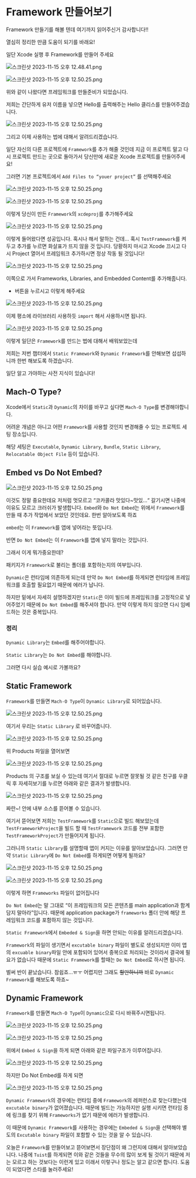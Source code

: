 # Framework 만들어보기

Framework 만들기를 해볼 텐데 여기까지 읽어주신거 감사합니다!!

열심히 정리한 만큼 도움이 되기를 바래요!

일단 Xcode 실행 후 Framework를 만들어 주세요

![스크린샷 2023-11-15 오후 12.48.41.png](https://github.com/jjunhaa0211/Tuist-Junha/blob/main/Tuist/Chapter%20II/3/Framework%20만들어보기%20c0036d796090472aa9ee077b097b4569/1.png)

![스크린샷 2023-11-15 오후 12.50.25.png](https://github.com/jjunhaa0211/Tuist-Junha/blob/main/Tuist/Chapter%20II/3/Framework%20만들어보기%20c0036d796090472aa9ee077b097b4569/2.png)

위와 같이 나왔다면 프레임워크를 만들준비가 되었습니다.

저희는 간단하게 유저 이름을 넣으면 Hello를 출력해주는 Hello 클리스를 만들어주겠습니다.

![스크린샷 2023-11-15 오후 12.50.25.png](https://github.com/jjunhaa0211/Tuist-Junha/blob/main/Tuist/Chapter%20II/3/Framework%20만들어보기%20c0036d796090472aa9ee077b097b4569/3.png)

그리고 이제 사용하는 법에 대해서 알려드리겠습니다.

일단 자신의 다른 프로젝트에 `Framework`를 추가 해줄 것인데 지금 이 프로젝트 말고 다시 프로젝트 만드는 곳으로 돌아가서 당신만에 새로운 Xcode 프로젝트를 만들어주세요!

그러면 기본 프로젝트에서 `Add Files to “youer project”` 를 선택해주세요

![스크린샷 2023-11-15 오후 12.50.25.png](https://github.com/jjunhaa0211/Tuist-Junha/blob/main/Tuist/Chapter%20II/3/Framework%20만들어보기%20c0036d796090472aa9ee077b097b4569/4.png)

![스크린샷 2023-11-15 오후 12.50.25.png](https://github.com/jjunhaa0211/Tuist-Junha/blob/main/Tuist/Chapter%20II/3/Framework%20만들어보기%20c0036d796090472aa9ee077b097b4569/5.png)

이렇게 당신이 만든 `Framework`의 `xcdeproj`를 추가해주세요

![스크린샷 2023-11-15 오후 12.50.25.png](https://github.com/jjunhaa0211/Tuist-Junha/blob/main/Tuist/Chapter%20II/3/Framework%20만들어보기%20c0036d796090472aa9ee077b097b4569/6.png)

이렇게 들어왔다면 성공입니다. 혹시나 해서 말하는 건데… 혹시 `TestFramework`를 켜두고 추가를 누르면 화살표가 뜨지 않을 것 입니다. 당황하지 마시고 Xcode 끄시고 다시 Project 열어서 프레임워크 추가하시면 정상 작동 될 것입니다!

![스크린샷 2023-11-15 오후 12.50.25.png](https://github.com/jjunhaa0211/Tuist-Junha/blob/main/Tuist/Chapter%20II/3/Framework%20만들어보기%20c0036d796090472aa9ee077b097b4569/7.png)

이쪽으로 가서 Frameworks, Libraries, and Embedded Content를 추가해줍니다.

+ 버튼을 누르시고 이렇게 해주세요

![스크린샷 2023-11-15 오후 12.50.25.png](https://github.com/jjunhaa0211/Tuist-Junha/blob/main/Tuist/Chapter%20II/3/Framework%20만들어보기%20c0036d796090472aa9ee077b097b4569/8.png)

이제 평소에 라이브러리 사용하듯 `import` 해서 사용하시면 됩니다.

![스크린샷 2023-11-15 오후 12.50.25.png](https://github.com/jjunhaa0211/Tuist-Junha/blob/main/Tuist/Chapter%20II/3/Framework%20만들어보기%20c0036d796090472aa9ee077b097b4569/9.png)

이렇게 일단은 `Framework`를 만드는 법에 대해서 배워보았는데

저희는 저번 챕터에서 `Static Framework`와 `Dynamic Framework`를 안해보면 섭섭하니까 한번 해보도록 하겠습니다.

일단 알고 가야하는 사전 지식이 있습니다!

## Mach-O Type?

Xcode에서 `Static`과 `Dynamic`의 차이를 바꾸고 싶다면 `Mach-O Type`를 변경해야합니다.

어려운 개념은 아니고 어떤 `Framework`를 사용할 것인지 변경해줄 수 있는 프로젝트 세팅 장소입니다.

해당 세팅은 `Executable`, `Dynamic Library`, `Bundle`, `Static Library`, `Relocatable Object File` 등이 있습니다.

## Embed vs Do Not Embed?

![스크린샷 2023-11-15 오후 12.50.25.png](https://github.com/jjunhaa0211/Tuist-Junha/blob/main/Tuist/Chapter%20II/3/Framework%20만들어보기%20c0036d796090472aa9ee077b097b4569/10.png)

이것도 정말 중요한데요 저처럼 멋모르고 “코카콜라 맛있다~맛있…“ 갈기시면 나중에 이유도 모르고 크러쉬가 발생합니다. `Embed`와 `Do Not Embed`는 위에서 `Framework`를 만들 때 추가 작업에서 보았던 것인데요. 한번 알아보도록 하죠

`embed`는 이 `Framework`를 앱에 넣어라는 뜻입니다.

반면 `Do Not Embed`는 이 `Framework`를 앱에 넣지 말라는 것입니다.

그래서 이게 뭐가중요한데?

패키지가 `Framework`로 불리는 폴더를 포함하는지의 여부입니다.

`Dynamic`은 런타임에 의존하게 되는데 만약 `Do Not Embed`를 하게되면 런타임에 프레임워크를 호출할 필요없기 때문에 에러가 납니다.

하지만 밑에서 자세히 설명하겠지만 `Static`은 이미 빌드에 프레임워크를 고정적으로 넣어주었기 때문에  `Do Not Embed`를 해주셔야 합니다. 만약 이렇게 하지 않으면 다시 임베드하는 것은 중복입니다.

### 정리

`Dynamic Library`는 `Embed`를 해주어야합니다.

`Static Library`는 `Do Not Embed`를 해야합니다.

그러면 다시 실습 예시로 가볼까요?

## Static Framework

`Framework`를 만들면 `Mach-O Type`이 `Dynamic Library`로 되어있습니다.

![스크린샷 2023-11-15 오후 12.50.25.png](https://github.com/jjunhaa0211/Tuist-Junha/blob/main/Tuist/Chapter%20II/3/Framework%20만들어보기%20c0036d796090472aa9ee077b097b4569/11.png)

여기서 우리는 `Static Library` 로 바꾸어줍니다.

![스크린샷 2023-11-15 오후 12.50.25.png](https://github.com/jjunhaa0211/Tuist-Junha/blob/main/Tuist/Chapter%20II/3/Framework%20만들어보기%20c0036d796090472aa9ee077b097b4569/12.png)

위 Products 파일을 열어보면

![스크린샷 2023-11-15 오후 12.50.25.png](https://github.com/jjunhaa0211/Tuist-Junha/blob/main/Tuist/Chapter%20II/3/Framework%20만들어보기%20c0036d796090472aa9ee077b097b4569/13.png)

Products 의 구조를 보실 수 있는데 여기서 절대로 누르면 잘못될 것 같은 친구를 우클릭 후 자세히보기를 누르면 아래와 같은 결과가 발생합니다.

![스크린샷 2023-11-15 오후 12.50.25.png](https://github.com/jjunhaa0211/Tuist-Junha/blob/main/Tuist/Chapter%20II/3/Framework%20만들어보기%20c0036d796090472aa9ee077b097b4569/14.png)

짜란~! 안에 내부 소스를 뜯어볼 수 있습니다.

여기서 뜯어보면 저희는 `TestFramework`를 `Static`으로 빌드 해보았는데 `TestFrameworkProject`을 빌드 할 때 `TestFramework` 코드를 전부 포함한 `TestFrameworkProject`가 만들어지게 됩니다.

그러니까 `Static Library`를 설명할때 앱이 커지는 이유를 알아보았습니다. 그러면 만약 `Static Library`에 `Do Not Embed`를 하게되면 어떻게 될까요?

![스크린샷 2023-11-15 오후 12.50.25.png](https://github.com/jjunhaa0211/Tuist-Junha/blob/main/Tuist/Chapter%20II/3/Framework%20만들어보기%20c0036d796090472aa9ee077b097b4569/15.png)

![스크린샷 2023-11-15 오후 12.50.25.png](https://github.com/jjunhaa0211/Tuist-Junha/blob/main/Tuist/Chapter%20II/3/Framework%20만들어보기%20c0036d796090472aa9ee077b097b4569/16.png)

이렇게 하면 `Frameworks` 파일이 없어집니다 

`Do Not Embed`는 말 그대로 “이 프레임워크의 모든 콘텐츠를 main application과 함계 담지 말아라”입니다. 때문에 application package가 `frameworks` 폴더 안에 해당 프레임워크 코드를 포함하지 않는 것입니다.

`Static Framework`에서 `Embeded & Sign`을 하면 안되는 이유를 알려드리겠습니다.

`Framework`의 파일이 생기면서 `excutable binary` 파일이 별도로 생성되지만 이미 앱의 `excuable binary`파일 안에 포함되어 있어서 중복으로 처리되는 것이라서 결국에 필요가 없습니다 때문에 `Static Framework`를 할때는 `Do Not Embed`로 하시면 됩니다.

벌써 반이 끝났습니다. 참쉽죠…ㅠㅜ 어렵지만 그래도 ~~할만하니까~~ 바로 `Dynamic Framework`를 해보도록 하죠~

## ****Dynamic**** Framework

`Framework`를 만들면 `Mach-O Type`이 `Dynamic`으로 다시 바꿔주시면됩니다.

![스크린샷 2023-11-15 오후 12.50.25.png](https://github.com/jjunhaa0211/Tuist-Junha/blob/main/Tuist/Chapter%20II/3/Framework%20만들어보기%20c0036d796090472aa9ee077b097b4569/17.png)

![스크린샷 2023-11-15 오후 12.50.25.png](https://github.com/jjunhaa0211/Tuist-Junha/blob/main/Tuist/Chapter%20II/3/Framework%20만들어보기%20c0036d796090472aa9ee077b097b4569/18.png)

위에서 `Embed & Sign`을 하게 되면 아래와 같은 파일구조가 이루어집니다.

![스크린샷 2023-11-15 오후 12.50.25.png](https://github.com/jjunhaa0211/Tuist-Junha/blob/main/Tuist/Chapter%20II/3/Framework%20만들어보기%20c0036d796090472aa9ee077b097b4569/19.png)

하지만 Do Not Embed를 하게 되면 

![스크린샷 2023-11-15 오후 12.50.25.png](https://github.com/jjunhaa0211/Tuist-Junha/blob/main/Tuist/Chapter%20II/3/Framework%20만들어보기%20c0036d796090472aa9ee077b097b4569/20.png)

`Dynamic Framework`의 경우에는 런타임 중에 `Framework`의 레퍼런스로 찾는다했는데 `excutable binary`가 없어졌습니다. 때문에 빌드는 가능하지만 실행 시키면 런타임 중에 링크를 찾기 위해 `Frameworks`가 없기 때문에 에러가 발생합니다.

이 때문에 `Dynamic Framework`를 사용하는 경우에는 `Embeded & Sign`을 선택해야 별도의 `Excutable binary` 파일이 포함할 수 있는 것을 알 수 있습니다.

오늘은 `Framework`를 만들어보고 뜯어보면서 장단점이 왜 그런지에 대해서 알아보았습니다. 나중에 `Tuist`를 하게되면 이와 같은 것들을 무수의 많이 보게 될 것이기 때문에 저는 모르고 하는 것보다는 이런게 있고 이래서 이렇구나 정도는 알고 같으면 합니다. 도움이 되었다면 스타를 눌러주세요!
